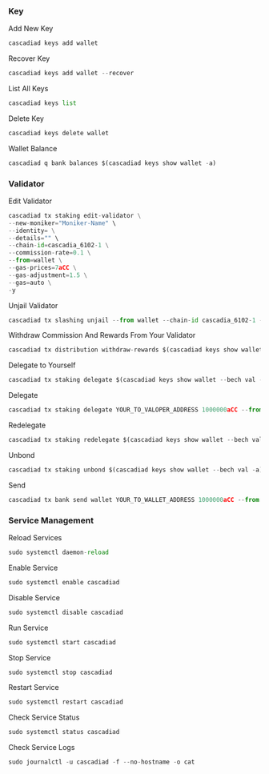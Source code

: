 ### Key

Add New Key

```python
cascadiad keys add wallet
```


Recover Key

```python
cascadiad keys add wallet --recover
```


List All Keys

```python
cascadiad keys list
```

Delete Key

```python
cascadiad keys delete wallet
```

Wallet Balance

```python
cascadiad q bank balances $(cascadiad keys show wallet -a)
```

### Validator

Edit Validator

```python
cascadiad tx staking edit-validator \
--new-moniker="Moniker-Name" \
--identity= \
--details="" \
--chain-id=cascadia_6102-1 \
--commission-rate=0.1 \
--from=wallet \
--gas-prices=7aCC \
--gas-adjustment=1.5 \
--gas=auto \
-y
```

Unjail Validator

```python
cascadiad tx slashing unjail --from wallet --chain-id cascadia_6102-1 --gas-prices 7aCC --gas-adjustment 1.5 --gas auto -y
```


Withdraw Commission And Rewards From Your Validator

```python
cascadiad tx distribution withdraw-rewards $(cascadiad keys show wallet --bech val -a) --commission --from wallet --chain-id cascadia_6102-1 --gas-prices 7aCC --gas-adjustment 1.5 --gas auto -y
```

Delegate to Yourself

```python
cascadiad tx staking delegate $(cascadiad keys show wallet --bech val -a) 1000000aCC --from wallet --chain-id cascadia_6102-1 --gas-prices 7aCC --gas-adjustment 1.5 --gas auto -y
```

Delegate

```python
cascadiad tx staking delegate YOUR_TO_VALOPER_ADDRESS 1000000aCC --from wallet --chain-id cascadia_6102-1 --gas-prices 7aCC --gas-adjustment 1.5 --gas auto -y
```


Redelegate

```python
cascadiad tx staking redelegate $(cascadiad keys show wallet --bech val -a) YOUR_TO_VALOPER_ADDRESS 1000000aCC --from wallet --chain-id cascadia_6102-1 --gas-prices 7aCC --gas-adjustment 1.5 --gas auto -y
```


Unbond

```python
cascadiad tx staking unbond $(cascadiad keys show wallet --bech val -a) 1000000aCC --from wallet --chain-id cascadia_6102-1 --gas-prices 7aCC --gas-adjustment 1.5 --gas auto -y
```

Send

```python
cascadiad tx bank send wallet YOUR_TO_WALLET_ADDRESS 1000000aCC --from wallet --chain-id cascadia_6102-1 --gas-prices 7aCC --gas-adjustment 1.5 --gas auto -y
```


### Service Management

Reload Services

```python
sudo systemctl daemon-reload
```

Enable Service

```python
sudo systemctl enable cascadiad
```

Disable Service

```python
sudo systemctl disable cascadiad
```

Run Service

```python
sudo systemctl start cascadiad
```

Stop Service

```python
sudo systemctl stop cascadiad
```

Restart Service

```python
sudo systemctl restart cascadiad
```

Check Service Status

```python
sudo systemctl status cascadiad
```

Check Service Logs

```python
sudo journalctl -u cascadiad -f --no-hostname -o cat
```
































